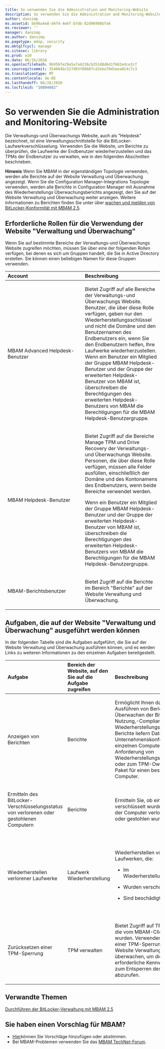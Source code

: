 ```yaml
---
title: So verwenden Sie die Administration and Monitoring-Website
description: So verwenden Sie die Administration and Monitoring-Website
author: dansimp
ms.assetid: bb96a4e8-d4f4-4e6f-b7db-82d96998bfa6
ms.reviewer: ''
manager: dansimp
ms.author: dansimp
ms.pagetype: mdop, security
ms.mktglfcycl: manage
ms.sitesec: library
ms.prod: w10
ms.date: 06/16/2016
ms.openlocfilehash: 9b9597e29a5a7a6236cb351d8d6d1f682edce3cf
ms.sourcegitcommit: 354664bc527d93f80687cd2eba70d1eea024c7c3
ms.translationtype: MT
ms.contentlocale: de-DE
ms.lasthandoff: 06/26/2020
ms.locfileid: "10804682"
---
```

# So verwenden Sie die Administration and Monitoring-Website


Die Verwaltungs-und Überwachungs Website, auch als "Helpdesk" bezeichnet, ist eine Verwaltungsschnittstelle für die BitLocker-Laufwerkverschlüsselung. Verwenden Sie die Website, um Berichte zu überprüfen, die Laufwerke der Endbenutzer wiederherzustellen und das TPMs der Endbenutzer zu verwalten, wie in den folgenden Abschnitten beschrieben.

**Hinweis**  Wenn Sie MBAM in der eigenständigen Topologie verwenden, werden alle Berichte auf der Website Verwaltung und Überwachung angezeigt. Wenn Sie die Configuration Manager-Integrations Topologie verwenden, werden alle Berichte in Configuration Manager mit Ausnahme des Wiederherstellungs Überwachungsberichts angezeigt, den Sie auf der Website Verwaltung und Überwachung weiter anzeigen. Weitere Informationen zu Berichten finden Sie unter über [wachen und melden von BitLocker-Konformität mit MBAM 2,5](monitoring-and-reporting-bitlocker-compliance-with-mbam-25.md).

 

## Erforderliche Rollen für die Verwendung der Website "Verwaltung und Überwachung"


Wenn Sie auf bestimmte Bereiche der Verwaltungs-und Überwachungs Website zugreifen möchten, müssen Sie über eine der folgenden Rollen verfügen, bei denen es sich um Gruppen handelt, die Sie in Active Directory erstellen. Sie können einen beliebigen Namen für diese Gruppen verwenden.

<table>
<colgroup>
<col width="50%" />
<col width="50%" />
</colgroup>
<thead>
<tr class="header">
<th align="left">Account</th>
<th align="left">Beschreibung</th>
</tr>
</thead>
<tbody>
<tr class="odd">
<td align="left"><p>MBAM Advanced Helpdesk-Benutzer</p></td>
<td align="left"><p>Bietet Zugriff auf alle Bereiche der Verwaltungs-und Überwachungs Website. Benutzer, die über diese Rolle verfügen, geben nur den Wiederherstellungsschlüssel und nicht die Domäne und den Benutzernamen des Endbenutzers ein, wenn Sie den Endbenutzern helfen, Ihre Laufwerke wiederherzustellen. Wenn ein Benutzer ein Mitglied der Gruppe MBAM Helpdesk-Benutzer und der Gruppe der erweiterten Helpdesk-Benutzer von MBAM ist, überschreiben die Berechtigungen des erweiterten Helpdesk-Benutzers von MBAM die Berechtigungen für die MBAM Helpdesk-Benutzergruppe.</p>
<p></p></td>
</tr>
<tr class="even">
<td align="left"><p>MBAM Helpdesk-Benutzer</p></td>
<td align="left"><p>Bietet Zugriff auf die Bereiche Manage TPM und Drive Recovery der Verwaltungs-und Überwachungs Website. Personen, die über diese Rolle verfügen, müssen alle Felder ausfüllen, einschließlich der Domäne und des Kontonamens des Endbenutzers, wenn beide Bereiche verwendet werden.</p>
<p>Wenn ein Benutzer ein Mitglied der Gruppe MBAM Helpdesk-Benutzer und der Gruppe der erweiterten Helpdesk-Benutzer von MBAM ist, überschreiben die Berechtigungen des erweiterten Helpdesk-Benutzers von MBAM die Berechtigungen für die MBAM Helpdesk-Benutzergruppe.</p></td>
</tr>
<tr class="odd">
<td align="left"><p>MBAM-Berichtsbenutzer</p></td>
<td align="left"><p>Bietet Zugriff auf die Berichte im Bereich "Berichte" auf <strong> </strong> der Website Verwaltung und Überwachung.</p></td>
</tr>
</tbody>
</table>

 

## Aufgaben, die auf der Website "Verwaltung und Überwachung" ausgeführt werden können


In der folgenden Tabelle sind die Aufgaben aufgeführt, die Sie auf der Website Verwaltung und Überwachung ausführen können, und es werden Links zu weiteren Informationen zu den einzelnen Aufgaben bereitgestellt.

<table>
<colgroup>
<col width="25%" />
<col width="25%" />
<col width="25%" />
<col width="25%" />
</colgroup>
<thead>
<tr class="header">
<th align="left">Aufgabe</th>
<th align="left">Bereich der Website, auf den Sie auf die Aufgabe zugreifen</th>
<th align="left">Beschreibung</th>
<th align="left">Weitere Informationen</th>
</tr>
</thead>
<tbody>
<tr class="odd">
<td align="left"><p>Anzeigen von Berichten</p></td>
<td align="left"><p>Berichte</p></td>
<td align="left"><p>Ermöglicht Ihnen das Ausführen von Berichten zum Überwachen der BitLocker-Nutzung,-Compliance und-Wiederherstellungs Aktivität. Berichte liefern Daten zur Unternehmenskonformität, zu einzelnen Computern und zur Anforderung von Wiederherstellungsschlüsseln oder zum TPM-OwnerAuth-Paket für einen bestimmten Computer.</p></td>
<td align="left"><p><a href="viewing-mbam-25-reports-for-the-stand-alone-topology.md" data-raw-source="[Viewing MBAM 2.5 Reports for the Stand-alone Topology](viewing-mbam-25-reports-for-the-stand-alone-topology.md)">Anzeigen von MBAM 2.5-Berichten für die eigenständige Topologie</a></p></td>
</tr>
<tr class="even">
<td align="left"><p>Ermitteln des BitLocker-Verschlüsselungsstatus von verlorenen oder gestohlenen Computern</p></td>
<td align="left"><p>Berichte</p></td>
<td align="left"><p>Ermitteln Sie, ob ein Volume verschlüsselt wurde, wenn der Computer verloren geht oder gestohlen wurde.</p></td>
<td align="left"><p><a href="how-to-determine-bitlocker-encryption-state-of-lost-computers-mbam-25.md" data-raw-source="[How to Determine BitLocker Encryption State of Lost Computers](how-to-determine-bitlocker-encryption-state-of-lost-computers-mbam-25.md)">So ermitteln Sie den BitLocker-Verschlüsselungsstatus verloren gegangener Computer</a></p></td>
</tr>
<tr class="odd">
<td align="left"><p>Wiederherstellen verlorener Laufwerke</p></td>
<td align="left"><p>Laufwerk Wiederherstellung</p></td>
<td align="left"><p>Wiederherstellen von Laufwerken, die:</p>
<ul>
<li><p>Im Wiederherstellungsmodus</p></li>
<li><p>Wurden verschoben</p></li>
<li><p>Sind beschädigt</p></li>
</ul></td>
<td align="left"><ul>
<li><p><a href="how-to-recover-a-drive-in-recovery-mode-mbam-25.md" data-raw-source="[How to Recover a Drive in Recovery Mode](how-to-recover-a-drive-in-recovery-mode-mbam-25.md)">So stellen Sie ein Laufwerk im Wiederherstellungsmodus wieder her</a></p></li>
<li><p><a href="how-to-recover-a-moved-drive-mbam-25.md" data-raw-source="[How to Recover a Moved Drive](how-to-recover-a-moved-drive-mbam-25.md)">So stellen Sie ein verschobenes Laufwerk wieder her</a></p></li>
<li><p><a href="how-to-recover-a-corrupted-drive-mbam-25.md" data-raw-source="[How to Recover a Corrupted Drive](how-to-recover-a-corrupted-drive-mbam-25.md)">So stellen Sie ein beschädigtes Laufwerk wieder her</a></p></li>
</ul></td>
</tr>
<tr class="even">
<td align="left"><p>Zurücksetzen einer TPM-Sperrung</p></td>
<td align="left"><p>TPM verwalten</p></td>
<td align="left"><p>Bietet Zugriff auf TPM-Daten, die vom MBAM-Client erfasst wurden. Verwenden Sie in einer TPM-Sperrung die Website Verwaltung und überwachen, um die erforderliche Kennwortdatei zum Entsperren des TPMs abzurufen.</p></td>
<td align="left"><p><a href="how-to-reset-a-tpm-lockout-mbam-25.md" data-raw-source="[How to Reset a TPM Lockout](how-to-reset-a-tpm-lockout-mbam-25.md)">So setzen Sie eine TPM-Sperre zurück</a></p></td>
</tr>
</tbody>
</table>

 


## Verwandte Themen


[Durchführen der BitLocker-Verwaltung mit MBAM 2.5](performing-bitlocker-management-with-mbam-25.md)

 

## Sie haben einen Vorschlag für MBAM?
- [Hier](http://mbam.uservoice.com/forums/268571-microsoft-bitlocker-administration-and-monitoring)können Sie Vorschläge hinzufügen oder abstimmen. 
- Bei MBAM-Problemen verwenden Sie das [MBAM TechNet-Forum](https://social.technet.microsoft.com/Forums/home?forum=mdopmbam). 





